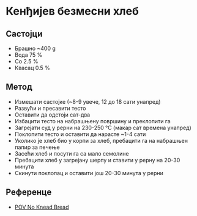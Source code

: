 # Кенђијев безмесни хлеб

## Састојци

* Брашно ~400 g
* Вода 75 %
* Со 2.5 %
* Квасац 0.5 %

## Метод

* Измешати састојке (~8-9 увече, 12 до 18 сати унапред)
* Развући и пресавити тесто
* Оставити да одстоји сат-два
* Избацити тесто на набрашњену површину и преклопити га
* Загрејати суд у рерни на 230-250 °C (макар сат времена унапред)
* Поклопити тесто и оставити да нарасте ~1-4 сати
* Уколико је хлеб био у корпи за хлеб, пребацити га на набрашњен папир за печење
* Засећи хлеб и посути га са мало семолине
* Пребацити хлеб у загрејану шерпу и ставити у рерну на 20-30 минута
* Скинути поклопац и оставити још 20-30 минута у рерни

## Референце

* [POV No Knead Bread](https://youtu.be/uWbl3Sr2y1Y)
